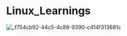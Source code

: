 # Linux_Learnings

![_f754cb92-44c5-4c88-9390-c414f313681c](https://github.com/user-attachments/assets/9535ca9a-7a55-43ba-a752-972769e267db)

